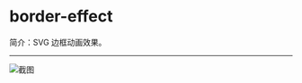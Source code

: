 # border-effect

简介：SVG 边框动画效果。

---

![截图](https://531431988.github.io/vue-component-library/components/border-effect/thumbnail.png)
